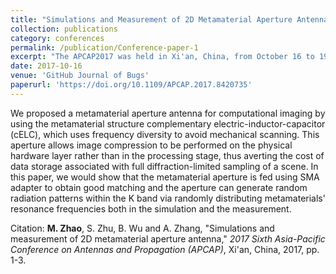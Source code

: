 ```yaml
---
title: "Simulations and Measurement of 2D Metamaterial Aperture Antenna"
collection: publications
category: conferences
permalink: /publication/Conference-paper-1
excerpt: "The APCAP2017 was held in Xi'an, China, from October 16 to 19, 2017."
date: 2017-10-16
venue: 'GitHub Journal of Bugs'
paperurl: 'https://doi.org/10.1109/APCAP.2017.8420735'
---
```


We proposed a metamaterial aperture antenna for computational imaging by using the metamaterial structure complementary electric-inductor-capacitor (cELC), which uses frequency diversity to avoid mechanical scanning. This aperture allows image compression to be performed on the physical hardware layer rather than in the processing stage, thus averting the cost of data storage associated with full diffraction-limited sampling of a scene. In this paper, we would show that the metamaterial aperture is fed using SMA adapter to obtain good matching and the aperture can generate random radiation patterns within the K band via randomly distributing metamaterials' resonance frequencies both in the simulation and the measurement.

Citation: **M. Zhao**, S. Zhu, B. Wu and A. Zhang, &quot;Simulations and measurement of 2D metamaterial aperture antenna,&quot; <i>2017 Sixth Asia-Pacific Conference on Antennas and Propagation (APCAP)</i>, Xi'an, China, 2017, pp. 1-3.
